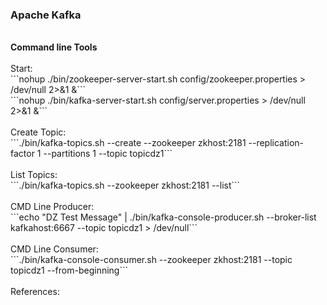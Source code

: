 <h3>Apache Kafka</h3>
<br><b>Command line Tools</b>
<br>
<br>Start:
<br>```nohup ./bin/zookeeper-server-start.sh config/zookeeper.properties > /dev/null 2>&1 &```
<br>```nohup ./bin/kafka-server-start.sh config/server.properties > /dev/null 2>&1 &```
<br>
<br>Create Topic:
<br>```./bin/kafka-topics.sh --create --zookeeper zkhost:2181 --replication-factor 1 --partitions 1 --topic topicdz1```
<br>
<br>List Topics:
<br>```./bin/kafka-topics.sh --zookeeper zkhost:2181 --list```
<br>
<br>CMD Line Producer:
<br>```echo "DZ Test Message" | ./bin/kafka-console-producer.sh --broker-list kafkahost:6667 --topic topicdz1 > /dev/null```
<br>
<br>CMD Line Consumer:
<br>```./bin/kafka-console-consumer.sh --zookeeper zkhost:2181 --topic topicdz1 --from-beginning```
<br>
<br>References:
<br>
